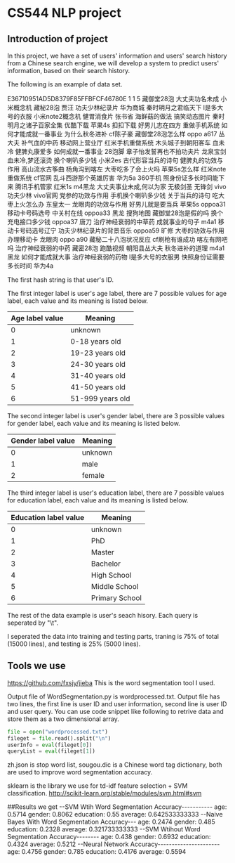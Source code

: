 # CS544 NLP project
## Introduction of project
In this project, we have a set of users' information and users' search history from a Chinese search engine, we will develop a system to predict users' information, based on their search history.

The following is an example of data set.

E36710951AD5D8379F85FFBFCF46780E	1	1	5	藏御堂28泡	大丈夫功名未成	小米概念机	藏秘28泡	贾汪	功夫少林纪录片	华为商城	秦时明月之君临天下	l是多大号的衣服	小米note2概念机	健胃消食片	张书省	海鲜菇的做法	搞笑动态图片	秦时明月之诸子百家全集	优酷下载	苹果4s	扣扣下载	好男儿志在四方	重做手机系统	如何才能成就一番事业	为什么秋冬进补	cf陈子豪	藏御堂28泡怎么样	oppo a617	丛大夫	补气血的中药	移动网上营业厅	红米手机重做系统	木头城子到朝阳客车	血未冷	健脾丸康爱多	如何成就一番事业	28泡脚	章子怡发誓再也不拍功夫片	龙泉宝剑	血未冷,梦还滚烫	换个喇叭多少钱	小米2es	古代形容当兵的诗句	健脾丸的功效与作用	高山流水古筝曲	杨角沟到喀左	大枣吃多了会上火吗	苹果5s怎么样	红米note重做系统	cf官网	乱斗西游那个英雄厉害	华为5a	360手机	照身份证多长时间能下来	腾讯手机管家	红米1s	m4黑龙	大丈夫事业未成,何以为家	无极剑圣	无锋剑	vivo	功夫少林	vivo官网	党参的功效与作用	手机换个喇叭多少钱	关于当兵的诗句	吃大枣上火怎么办	东皇太一	龙眼肉的功效与作用	好男儿就是要当兵	苹果5s	oppoa31	移动卡号码选号	中关村在线	oppoa33	黑龙	搜狗地图	藏御堂28泡是假的吗	换个充电接口多少钱	oppoa37	唐刀	治疗神经衰弱的中草药	成就事业的句子	m4a1	移动卡号码选号辽宁	功夫少林纪录片的背景音乐	oppoa59	旷修	大枣的功效与作用	办理移动卡	龙眼肉	oppo a90	藏秘二十八泡状况反应	cf刷枪有谁成功	喀左有网吧吗	治疗神经衰弱的中药	藏密28泡	跑酷视频	朝阳县丛大夫	秋冬进补的道理	m4a1黑龙	如何才能成就大事	治疗神经衰弱的药物	l是多大号的衣服男	快照身份证需要多长时间	华为4a

The first hash string is that user's ID.

The first integer label is user's age label, there are 7 possible values for age label, each value and its meaning is listed below.

| Age label value | Meaning          |
| ----------------| -----------------|
| 0               | unknown          |
| 1               | 0-18 years old   |
| 2               | 19-23 years old  |
| 3               | 24-30 years old  |
| 4               | 31-40 years old  |
| 5               | 41-50 years old  |
| 6               | 51-999 years old |

The second integer label is user's gender label, there are 3 possible values for gender label, each value and its meaning is listed below.

| Gender label value| Meaning |
| ------------------| --------|
| 0                 | unknown |
| 1                 | male    |
| 2                 | female  |

The third integer label is user's education label, there are 7 possible values for education label, each value and its meaning is listed below.

| Education label value| Meaning       |
| ---------------------| --------------|
| 0                    | unknown       |
| 1                    | PhD           |
| 2                    | Master        |
| 3                    | Bachelor      |
| 4                    | High School   |
| 5                    | Middle School |
| 6                    | Primary School|

The rest of the data example is user's seach hisory. Each query is seperated by "\t".

I seperated the data into training and testing parts, traning is 75% of total (15000 lines), and testing is 25% (5000 lines).

## Tools we use
https://github.com/fxsjy/jieba This is the word segmentation tool I used.

Output file of WordSegmentation.py is wordprocessed.txt. Output file has two lines, the first line is user ID and user information, second line is user ID and user query. You can use code snippet like following to retrive data and store them as a two dimensional array.
```Python
file = open("wordprocessed.txt")
fileget = file.read().split("\n")
userInfo = eval(fileget[0])
queryList = eval(fileget[1])
```

zh.json is stop word list, sougou.dic is a Chinese word tag dictionary, both are used to improve word segmentation accuracy.

sklearn is the library we use for td-idf feature selection + SVM classification. http://scikit-learn.org/stable/modules/svm.html#svm

##Results we get
--SVM Wtih Word Segmentation Accuracy-----------
age: 0.5714
gender: 0.8062
education: 0.55
average: 0.642533333333
--Naive Bayes With Word Segmentation Accuracy---
age: 0.2474
gender: 0.485
education: 0.2328
average: 0.321733333333
--SVM Wtihout Word Segmentation Accuracy-------- 
age: 0.438
gender: 0.6932
education: 0.4324
average: 0.5212
--Neural Network Accuracy---------------------- 
age: 0.4756
gender: 0.785
education: 0.4176
average: 0.5594
